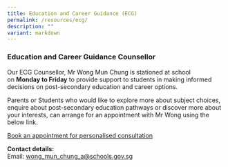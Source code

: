 ```yaml
---
title: Education and Career Guidance (ECG)
permalink: /resources/ecg/
description: ""
variant: markdown
---
```

### Education and Career Guidance Counsellor

Our ECG Counsellor, Mr Wong Mun Chung is stationed at school on&nbsp;**Monday to Friday**&nbsp;to provide support to students in making informed decisions on post-secondary education and career options.

Parents or Students who would like to explore more about subject choices, enquire about post-secondary education pathways or discover more about your interests, can arrange for an appointment with Mr Wong using the below link.&nbsp;

<a class="call-to-action-button" href="https://go.gov.sg/ecgwdl">Book an appointment for personalised consultation</a>

**Contact details:**  
Email:&nbsp;[wong\_mun\_chung\_a@schools.gov.sg](mailto:wong_mun_chung_a@schools.gov.sg)